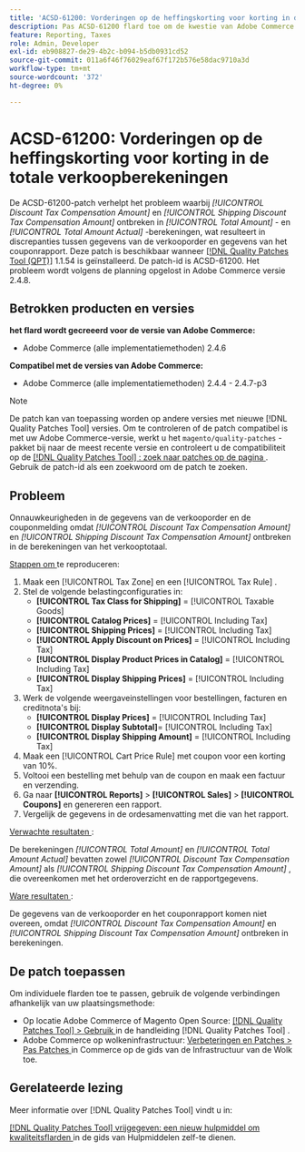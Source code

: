 ```yaml
---
title: 'ACSD-61200: Vorderingen op de heffingskorting voor korting in de totale verkoopberekeningen'
description: Pas ACSD-61200 flard toe om de kwestie van Adobe Commerce te bevestigen waar * [!UICONTROL Discount Tax Compensation Amount]* en * [!UICONTROL Shipping Discount Tax Compensation Amount]* in verkoop totale berekeningen ontbreken, veroorzakend discrepanties tussen de gegevens van de verkooporde en couponrapport.
feature: Reporting, Taxes
role: Admin, Developer
exl-id: eb908827-de29-4b2c-b094-b5db0931cd52
source-git-commit: 011a6f46f76029eaf67f172b576e58dac9710a3d
workflow-type: tm+mt
source-wordcount: '372'
ht-degree: 0%

---
```


# ACSD-61200: Vorderingen op de heffingskorting voor korting in de totale verkoopberekeningen

De ACSD-61200-patch verhelpt het probleem waarbij *[!UICONTROL Discount Tax Compensation Amount]* en *[!UICONTROL Shipping Discount Tax Compensation Amount]* ontbreken in *[!UICONTROL Total Amount]* - en *[!UICONTROL Total Amount Actual]* -berekeningen, wat resulteert in discrepanties tussen gegevens van de verkooporder en gegevens van het couponrapport. Deze patch is beschikbaar wanneer [[!DNL Quality Patches Tool (QPT)]](/help/tools/quality-patches-tool/quality-patches-tool-to-self-serve-quality-patches.md) 1.1.54 is geïnstalleerd. De patch-id is ACSD-61200. Het probleem wordt volgens de planning opgelost in Adobe Commerce versie 2.4.8.

## Betrokken producten en versies

**het flard wordt gecreeerd voor de versie van Adobe Commerce:**

- Adobe Commerce (alle implementatiemethoden) 2.4.6

**Compatibel met de versies van Adobe Commerce:**

- Adobe Commerce (alle implementatiemethoden) 2.4.4 - 2.4.7-p3

>[!NOTE]
>
>De patch kan van toepassing worden op andere versies met nieuwe [!DNL Quality Patches Tool] versies. Om te controleren of de patch compatibel is met uw Adobe Commerce-versie, werkt u het `magento/quality-patches` -pakket bij naar de meest recente versie en controleert u de compatibiliteit op de [[!DNL Quality Patches Tool] : zoek naar patches op de pagina ](https://experienceleague.adobe.com/tools/commerce-quality-patches/index.html) . Gebruik de patch-id als een zoekwoord om de patch te zoeken.

## Probleem

Onnauwkeurigheden in de gegevens van de verkooporder en de couponmelding omdat *[!UICONTROL Discount Tax Compensation Amount]* en *[!UICONTROL Shipping Discount Tax Compensation Amount]* ontbreken in de berekeningen van het verkooptotaal.

<u> Stappen om </u> te reproduceren:

1. Maak een [!UICONTROL Tax Zone] en een [!UICONTROL Tax Rule] .
1. Stel de volgende belastingconfiguraties in:
   - **[!UICONTROL Tax Class for Shipping]** = [!UICONTROL Taxable Goods]
   - **[!UICONTROL Catalog Prices]** = [!UICONTROL Including Tax]
   - **[!UICONTROL Shipping Prices]** = [!UICONTROL Including Tax]
   - **[!UICONTROL Apply Discount on Prices]** = [!UICONTROL Including Tax]
   - **[!UICONTROL Display Product Prices in Catalog]** = [!UICONTROL Including Tax]
   - **[!UICONTROL Display Shipping Prices]** = [!UICONTROL Including Tax]
1. Werk de volgende weergaveinstellingen voor bestellingen, facturen en creditnota&#39;s bij:
   - **[!UICONTROL Display Prices]** = [!UICONTROL Including Tax]
   - **[!UICONTROL Display Subtotal]**= [!UICONTROL Including Tax]
   - **[!UICONTROL Display Shipping Amount]** = [!UICONTROL Including Tax]
1. Maak een [!UICONTROL Cart Price Rule] met coupon voor een korting van 10%.
1. Voltooi een bestelling met behulp van de coupon en maak een factuur en verzending.
1. Ga naar **[!UICONTROL Reports]** > **[!UICONTROL Sales]** > **[!UICONTROL Coupons]** en genereren een rapport.
1. Vergelijk de gegevens in de ordesamenvatting met die van het rapport.

<u> Verwachte resultaten </u>:

De berekeningen *[!UICONTROL Total Amount]* en *[!UICONTROL Total Amount Actual]* bevatten zowel *[!UICONTROL Discount Tax Compensation Amount]* als *[!UICONTROL Shipping Discount Tax Compensation Amount]* , die overeenkomen met het orderoverzicht en de rapportgegevens.

<u> Ware resultaten </u>:

De gegevens van de verkooporder en het couponrapport komen niet overeen, omdat *[!UICONTROL Discount Tax Compensation Amount]* en *[!UICONTROL Shipping Discount Tax Compensation Amount]* ontbreken in berekeningen.

## De patch toepassen

Om individuele flarden toe te passen, gebruik de volgende verbindingen afhankelijk van uw plaatsingsmethode:

- Op locatie Adobe Commerce of Magento Open Source: [[!DNL Quality Patches Tool] > Gebruik ](/help/tools/quality-patches-tool/usage.md) in de handleiding [!DNL Quality Patches Tool] .
- Adobe Commerce op wolkeninfrastructuur: [ Verbeteringen en Patches > Pas Patches ](https://experienceleague.adobe.com/docs/commerce-cloud-service/user-guide/develop/upgrade/apply-patches.html) in Commerce op de gids van de Infrastructuur van de Wolk toe.

## Gerelateerde lezing

Meer informatie over [!DNL Quality Patches Tool] vindt u in:

[[!DNL Quality Patches Tool]  vrijgegeven: een nieuw hulpmiddel om kwaliteitsflarden ](https://experienceleague.adobe.com/en/docs/commerce-operations/tools/quality-patches-tool/quality-patches-tool-to-self-serve-quality-patches) in de gids van Hulpmiddelen zelf-te dienen.
